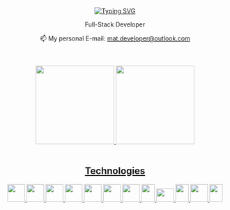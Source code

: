 <div align="center">
<a href="https://git.io/typing-svg"><img src="https://readme-typing-svg.herokuapp.com?font=Fira+Code&duration=3000&pause=1000&color=218BFF&center=true&vCenter=true&width=500&height=70&lines=Hello+there;Nice+to+see+you+here;Welcome+to+my+Github;Feel+free+to+check+my+repositories;%3A)" alt="Typing SVG" /></a>

<p> Full-Stack Developer </p>
<p> 📫 My personal E-mail: <a href="mailto:mat.developer@outlook.com"> mat.developer@outlook.com </a> </p>

<br/>
<br/>
<div align="center">
  <a href="https://github.com/MedradoM">
  <img height="180em" src="https://github-readme-stats.vercel.app/api?username=MedradoM&show_icons=true&theme=dark&include_all_commits=true&count_private=true"/>
  <img height="180em" src="https://github-readme-stats.vercel.app/api/top-langs/?username=MedradoM&layout=compact&langs_count=7&theme=dark"/>
</div>
<div align="center">
  <br/>
  <h2>Technologies</h2>
    <img height="40" width="40" src="https://static-00.iconduck.com/assets.00/file-type-html-icon-226x256-lud8fl1p.png"/>
    <img height="40" width="40" src="https://static-00.iconduck.com/assets.00/file-type-css-icon-226x256-ytqdyr76.png"/>
    <img height="40" width="40" src="https://static-00.iconduck.com/assets.00/javascript-js-icon-256x256-2o2kq55k.png"/>
    <img height="40" width="40" src="https://static-00.iconduck.com/assets.00/typescript-icon-icon-256x256-ohttv0b8.png"/>
    <img height="40" width="40" src="https://static-00.iconduck.com/assets.00/python-icon-256x254-m7n72ce3.png"/>
    <img height="40" width="40" src="https://static-00.iconduck.com/assets.00/react-icon-256x228-97ltgbl1.png"/>
    <img height="40" width="40" src="https://static-00.iconduck.com/assets.00/node-js-icon-227x256-913nazt0.png"/>
    <img height="40" width="30" src="https://static-00.iconduck.com/assets.00/file-type-firebase-icon-187x256-x1poekzx.png"/>
    <img height="30" width="40" src="https://static-00.iconduck.com/assets.00/mysql-original-wordmark-icon-256x133-co133152.png"/>
    <img height="40" width="30" src="https://static-00.iconduck.com/assets.00/java-original-icon-189x256-mdqugxri.png"/>
    <img height="40" width="40" src="https://static-00.iconduck.com/assets.00/next-js-icon-256x256-6j7ddke7.png" />
    <img height="40" width="30" src="https://static-00.iconduck.com/assets.00/django-icon-201x256-i51qs26r.png" />
  </div>
</div>

